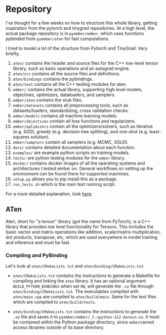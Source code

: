 # Repository 

I've thought for a few weeks on how to structure this whole library, getting inspiration from the pytorch and tinygrad repositories. At a high level, the actual package repository is in `pyember/ember`, which uses functions pybinded from `pyember/aten` for fast computations. 

I tried to model a lot of the structure from Pytorch and TinyGrad. Very briefly, 

1. `aten/` contains the header and source files for the C++ low-level tensor library, such as basic operations and an autograd engine. 
 1. `aten/src` contains all the source files and definitions. 
 2. `aten/bindings` contains the pybindings. 
 3. `aten/test` contains all the C++ testing modules for aten. 
2. `ember/` contains the actual library, supporting high level models, objectives, optimizers, dataloaders, and samplers. 
 1. `ember/aten` contains the stub files. 
 2. `ember/datasets` contains all preprocessing tools, such as datasets/loaders, standardizing, cross validation checks. 
 3. `ember/models` contains all machine learning models. 
 4. `ember/objectives` contain all loss functions and regularizers. 
 5. `ember/optimizers` contain all the optimizers/solvers, such as iterative (e.g. SGD), greedy (e.g. decision tree splitting), and one-shot (e.g. least-squares solution). 
 6. `ember/samplers` contain all samplers (e.g. MCMC, SGLD). 
3. `docs/` contains detailed documentation about each function.  
4. `examples/` are example python scripts on training models.  
5. `tests/` are python testing modules for the `ember` library. 
6. `docker/` contains docker images of all the operating systems and architectures I tested ember on. General workflows on setting up the environment can be found there for supported machines. 
7. `setup.py` allows you to pip install this as a package. 
8. `run_tests.sh` which is the main test running script. 

For a more detailed explanation, look [here](docs/structure.md). 


## ATen

  Aten, short for "a tensor" library (got the name from PyTorch), is a C++ library that provides low level functionality for Tensors. This includes the basic vector and matrix operations like addition, scalar/matrix multiplication, dot products, transpose, etc, which are used everywhere in model training and inference and must be fast. 

### Compiling and PyBinding

  Let's look at `aten/CMakeLists.txt` and `aten/binding/CMakeLists.txt`. 

  - `aten/CMakeLists.txt` contains the instructions to generate a Makefile for compiling and linking the `aten` library. It has an optional argument `BUILD_PYTHON_BINDINGS` when set `ON`, will generate the `.so` file through `aten/binding/CMakeLists.txt`. The executables compiled with `aten/main.cpp` are compiled to `aten/build/main`. Same for the test files which are compiled to `aten/build/tests`. 

  - `aten/binding/CMakeLists.txt` contains the instructions to generate the `.so` file and saves it to `pyember/ember/_C.cpython-312-darwin.so`. It must be contained within the Python package directory, since `ember`cannot access libraries outside of its base directory. 

